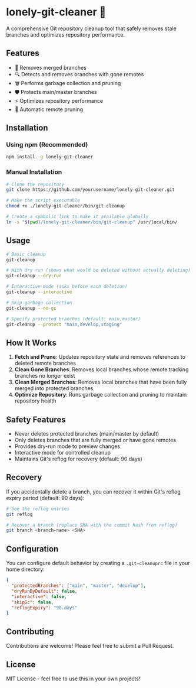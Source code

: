 # lonely-git-cleaner 🧹

A comprehensive Git repository cleanup tool that safely removes stale branches and optimizes repository performance.

## Features

- 🧼 Removes merged branches
- 🔍 Detects and removes branches with gone remotes
- 🗑️ Performs garbage collection and pruning
- 🛡️ Protects main/master branches
- ⚡ Optimizes repository performance
- 🔄 Automatic remote pruning

## Installation

### Using npm (Recommended)
```bash
npm install -g lonely-git-cleaner
```

### Manual Installation
```bash
# Clone the repository
git clone https://github.com/yourusername/lonely-git-cleaner.git

# Make the script executable
chmod +x ./lonely-git-cleaner/bin/git-cleanup

# Create a symbolic link to make it available globally
ln -s "$(pwd)/lonely-git-cleaner/bin/git-cleanup" /usr/local/bin/
```

## Usage

```bash
# Basic cleanup
git-cleanup

# With dry run (shows what would be deleted without actually deleting)
git-cleanup --dry-run

# Interactive mode (asks before each deletion)
git-cleanup --interactive

# Skip garbage collection
git-cleanup --no-gc

# Specify protected branches (default: main,master)
git-cleanup --protect "main,develop,staging"
```

## How It Works

1. **Fetch and Prune**: Updates repository state and removes references to deleted remote branches
2. **Clean Gone Branches**: Removes local branches whose remote tracking branches no longer exist
3. **Clean Merged Branches**: Removes local branches that have been fully merged into protected branches
4. **Optimize Repository**: Runs garbage collection and pruning to maintain repository health

## Safety Features

- Never deletes protected branches (main/master by default)
- Only deletes branches that are fully merged or have gone remotes
- Provides dry-run mode to preview changes
- Interactive mode for controlled cleanup
- Maintains Git's reflog for recovery (default: 90 days)

## Recovery

If you accidentally delete a branch, you can recover it within Git's reflog expiry period (default: 90 days):

```bash
# See the reflog entries
git reflog

# Recover a branch (replace SHA with the commit hash from reflog)
git branch <branch-name> <SHA>
```

## Configuration

You can configure default behavior by creating a `.git-cleanuprc` file in your home directory:

```json
{
  "protectedBranches": ["main", "master", "develop"],
  "dryRunByDefault": false,
  "interactive": false,
  "skipGc": false,
  "reflogExpiry": "90.days"
}
```

## Contributing

Contributions are welcome! Please feel free to submit a Pull Request.

## License

MIT License - feel free to use this in your own projects!
